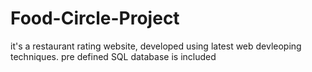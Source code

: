 # Food-Circle-Project
it's a restaurant rating website, developed using latest web devleoping techniques.
pre defined SQL database is included
